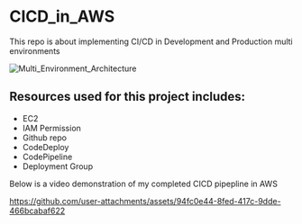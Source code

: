 # CICD_in_AWS
This repo is about implementing CI/CD in Development and Production multi environments

![Multi_Environment_Architecture](https://github.com/user-attachments/assets/3a5bb3a0-17e2-4c06-b71d-8a21eadfe728)




## Resources used for this project includes:
- EC2
- IAM Permission
- Github repo
- CodeDeploy
- CodePipeline
- Deployment Group

Below is a video demonstration of my completed CICD pipepline  in AWS

https://github.com/user-attachments/assets/94fc0e44-8fed-417c-9dde-466bcabaf622


